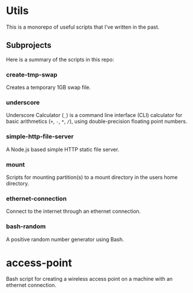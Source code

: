 # Utils
This is a monorepo of useful scripts that I've written in the past.

## Subprojects
Here is a summary of the scripts in this repo:

### create-tmp-swap
Creates a temporary 1GB swap file.

### underscore
Underscore Calculator (`_`) is a command line interface (CLI) calculator for basic arithmetics (`+`, `-`, `*`, `/`), using double-precision floating point numbers.

### simple-http-file-server
A Node.js based simple HTTP static file server.

### mount
Scripts for mounting partition(s) to a mount directory in the users home directory.

### ethernet-connection
Connect to the internet through an ethernet connection.

### bash-random
A positive random number generator using Bash.

# access-point
Bash script for creating a wireless access point on a machine with an ethernet connection.
